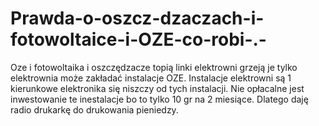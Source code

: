 # Prawda-o-oszcz-dzaczach-i-fotowoltaice-i-OZE-co-robi-.-
Oze i fotowoltaika i oszczędzacze topią linki elektrowni grzeją je tylko elektrownia może zakładać instalacje OZE. Instalacje elektrowni są 1 kierunkowe elektronika się niszczy od tych instalacji. Nie opłacalne jest inwestowanie te inestalacje bo to tylko 10 gr na 2 miesiące. 
Dlatego daję radio drukarkę do drukowania pieniedzy. 
